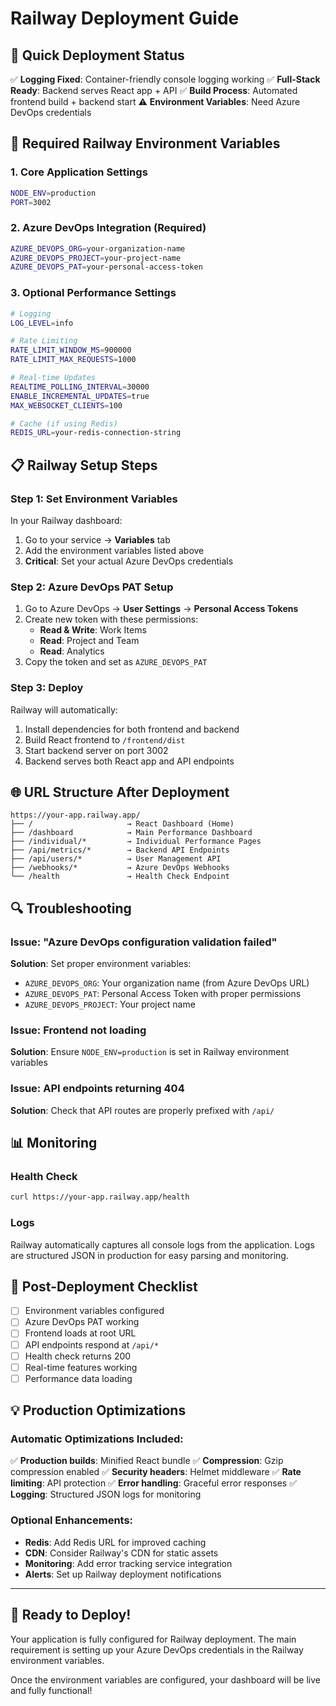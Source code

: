 # Railway Deployment Guide

## 🚀 Quick Deployment Status
✅ **Logging Fixed**: Container-friendly console logging working
✅ **Full-Stack Ready**: Backend serves React app + API
✅ **Build Process**: Automated frontend build + backend start
⚠️ **Environment Variables**: Need Azure DevOps credentials

## 🔧 Required Railway Environment Variables

### 1. Core Application Settings
```bash
NODE_ENV=production
PORT=3002
```

### 2. Azure DevOps Integration (Required)
```bash
AZURE_DEVOPS_ORG=your-organization-name
AZURE_DEVOPS_PROJECT=your-project-name
AZURE_DEVOPS_PAT=your-personal-access-token
```

### 3. Optional Performance Settings
```bash
# Logging
LOG_LEVEL=info

# Rate Limiting
RATE_LIMIT_WINDOW_MS=900000
RATE_LIMIT_MAX_REQUESTS=1000

# Real-time Updates
REALTIME_POLLING_INTERVAL=30000
ENABLE_INCREMENTAL_UPDATES=true
MAX_WEBSOCKET_CLIENTS=100

# Cache (if using Redis)
REDIS_URL=your-redis-connection-string
```

## 📋 Railway Setup Steps

### Step 1: Set Environment Variables
In your Railway dashboard:
1. Go to your service → **Variables** tab
2. Add the environment variables listed above
3. **Critical**: Set your actual Azure DevOps credentials

### Step 2: Azure DevOps PAT Setup
1. Go to Azure DevOps → **User Settings** → **Personal Access Tokens**
2. Create new token with these permissions:
   - **Read & Write**: Work Items
   - **Read**: Project and Team
   - **Read**: Analytics
3. Copy the token and set as `AZURE_DEVOPS_PAT`

### Step 3: Deploy
Railway will automatically:
1. Install dependencies for both frontend and backend
2. Build React frontend to `/frontend/dist`
3. Start backend server on port 3002
4. Backend serves both React app and API endpoints

## 🌐 URL Structure After Deployment

```
https://your-app.railway.app/
├── /                     → React Dashboard (Home)
├── /dashboard            → Main Performance Dashboard
├── /individual/*         → Individual Performance Pages
├── /api/metrics/*        → Backend API Endpoints
├── /api/users/*          → User Management API
├── /webhooks/*           → Azure DevOps Webhooks
└── /health               → Health Check Endpoint
```

## 🔍 Troubleshooting

### Issue: "Azure DevOps configuration validation failed"
**Solution**: Set proper environment variables:
- `AZURE_DEVOPS_ORG`: Your organization name (from Azure DevOps URL)
- `AZURE_DEVOPS_PAT`: Personal Access Token with proper permissions
- `AZURE_DEVOPS_PROJECT`: Your project name

### Issue: Frontend not loading
**Solution**: Ensure `NODE_ENV=production` is set in Railway environment variables

### Issue: API endpoints returning 404
**Solution**: Check that API routes are properly prefixed with `/api/`

## 📊 Monitoring

### Health Check
```bash
curl https://your-app.railway.app/health
```

### Logs
Railway automatically captures all console logs from the application. Logs are structured JSON in production for easy parsing and monitoring.

## 🎯 Post-Deployment Checklist

- [ ] Environment variables configured
- [ ] Azure DevOps PAT working
- [ ] Frontend loads at root URL
- [ ] API endpoints respond at `/api/*`
- [ ] Health check returns 200
- [ ] Real-time features working
- [ ] Performance data loading

## 💡 Production Optimizations

### Automatic Optimizations Included:
✅ **Production builds**: Minified React bundle
✅ **Compression**: Gzip compression enabled
✅ **Security headers**: Helmet middleware
✅ **Rate limiting**: API protection
✅ **Error handling**: Graceful error responses
✅ **Logging**: Structured JSON logs for monitoring

### Optional Enhancements:
- **Redis**: Add Redis URL for improved caching
- **CDN**: Consider Railway's CDN for static assets
- **Monitoring**: Add error tracking service integration
- **Alerts**: Set up Railway deployment notifications

---

## 🚀 Ready to Deploy!

Your application is fully configured for Railway deployment. The main requirement is setting up your Azure DevOps credentials in the Railway environment variables.

Once the environment variables are configured, your dashboard will be live and fully functional!